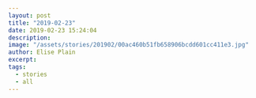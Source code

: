 ```yaml
---
layout: post
title: "2019-02-23"
date: 2019-02-23 15:24:04
description: 
image: "/assets/stories/201902/00ac460b51fb658906bcdd601cc411e3.jpg"
author: Elise Plain
excerpt: 
tags: 
  - stories
  - all
---
```



<p></p>
